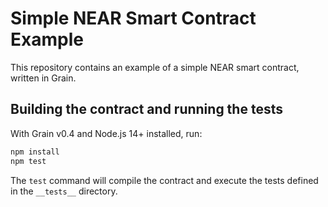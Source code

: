 # Simple NEAR Smart Contract Example

This repository contains an example of a simple NEAR smart contract, written in Grain.

## Building the contract and running the tests

With Grain v0.4 and Node.js 14+ installed, run:

```sh
npm install
npm test
```

The `test` command will compile the contract and execute the tests defined in the `__tests__` directory.
